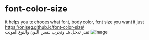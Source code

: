 # font-color-size
it helps you to chooes what font, body color, font size you want
it just <br>
https://oniseg.github.io/font-color-size/
<br>
تقدر تدخل هنا وتجرب بنفس اللون والنوع الفونت 
![image](https://user-images.githubusercontent.com/35266228/207593920-5e4f32cd-549e-49b4-bea8-b7790037169c.png)

